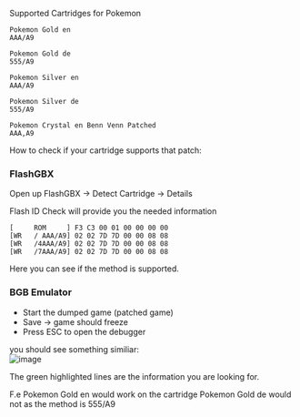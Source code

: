 Supported Cartridges for Pokemon
```
Pokemon Gold en
AAA/A9

Pokemon Gold de
555/A9

Pokemon Silver en
AAA/A9

Pokemon Silver de
555/A9

Pokemon Crystal en Benn Venn Patched
AAA,A9
```
How to check if your cartridge supports that patch:

### FlashGBX
Open up FlashGBX -> Detect Cartridge -> Details

Flash ID Check will provide you the needed information
```
[     ROM     ] F3 C3 00 01 00 00 00 00 
[WR   / AAA/A9] 02 02 7D 7D 00 00 08 08 
[WR   /4AAA/A9] 02 02 7D 7D 00 00 08 08 
[WR   /7AAA/A9] 02 02 7D 7D 00 00 08 08
```
Here you can see if the method is supported.

### BGB Emulator
- Start the dumped game (patched game) 
- Save -> game should freeze
- Press ESC to open the debugger

you should see something similiar:\
![image](https://user-images.githubusercontent.com/2846629/160379891-e8101086-4796-4472-bad1-337c6b0dd8f3.png)


The green highlighted lines are the information you are looking for.

F.e 
Pokemon Gold en would work on the cartridge
Pokemon Gold de would not as the method is 555/A9
